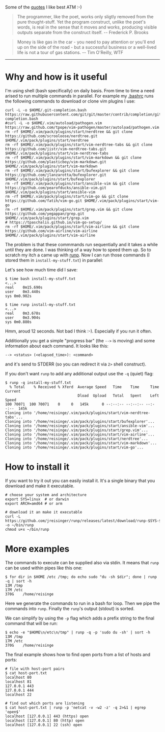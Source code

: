 Some of the [quotes](https://quotes.reisinge.net/) I like best ATM :-)

> The programmer, like the poet, works only sligtly removed from the pure thought-stuff. Yet the program construct, unlike the poet's words, is real in the sense that it moves and works, producing visible outputs separate from the construct itself. -- Frederick P. Brooks

> Money is like gas in the car - you need to pay attention or you'll end up on the side of the road - but a successful business or a well-lived life is not a tour of gas stations. -- Tim O'Reilly, WTF

---

# Why and how is it useful

I'm using shell (bash specifically) on daily basis. From time to time a need arised to run multiple commands in parallel. For example my [.bashrc](https://github.com/jreisinger/dotfiles/blob/master/.bashrc) runs the following commands to download or clone vim plugins I use:

```
curl -L -o $HOME/.git-completion.bash https://raw.githubusercontent.com/git/git/master/contrib/completion/git-completion.bash
#curl -L -o $HOME/.vim/autoload/pathogen.vim https://raw.github.com/tpope/vim-pathogen/master/autoload/pathogen.vim
rm -rf $HOME/.vim/pack/plugins/start/nerdtree && git clone https://github.com/scrooloose/nerdtree.git $HOME/.vim/pack/plugins/start/nerdtree
rm -rf $HOME/.vim/pack/plugins/start/vim-nerdtree-tabs && git clone https://github.com/jistr/vim-nerdtree-tabs.git $HOME/.vim/pack/plugins/start/vim-nerdtree-tabs
rm -rf $HOME/.vim/pack/plugins/start/vim-markdown && git clone https://github.com/plasticboy/vim-markdown.git $HOME/.vim/pack/plugins/start/vim-markdown
rm -rf $HOME/.vim/pack/plugins/start/bufexplorer && git clone https://github.com/jlanzarotta/bufexplorer.git $HOME/.vim/pack/plugins/start/bufexplorer
rm -rf $HOME/.vim/pack/plugins/start/ansible-vim && git clone https://github.com/pearofducks/ansible-vim.git $HOME/.vim/pack/plugins/start/ansible-vim
rm -rf $HOME/.vim/pack/plugins/start/vim-go && git clone https://github.com/fatih/vim-go.git $HOME/.vim/pack/plugins/start/vim-go
rm -rf $HOME/.vim/pack/plugins/start/grep.vim && git clone https://github.com/yegappan/grep.git $HOME/.vim/pack/plugins/start/grep.vim
# https://tpaschalis.github.io/vim-go-setup/
rm -rf $HOME/.vim/pack/plugins/start/vim-airline && git clone https://github.com/vim-airline/vim-airline $HOME/.vim/pack/plugins/start/vim-airline
```

The problem is that these commmands run sequentially and it takes a while until they are done. I was thinking of a way how to speed them up. So to scratch my itch a came up with [runp](https://github.com/jreisinger/runp). Now I can run those commands (I stored them in `install-my-stuff.txt`) in parallel:

<script id="asciicast-UHUNnf3U2Kf0v5FQrz4j5wOJ6" src="https://asciinema.org/a/UHUNnf3U2Kf0v5FQrz4j5wOJ6.js" async></script>

Let's see how much time did I save:

```
$ time bash install-my-stuff.txt
<...>
real	0m15.690s
user	0m3.440s
sys	0m0.902s

$ time runp install-my-stuff.txt
<...>
real	0m3.678s
user	0m3.904s
sys	0m0.880s
```

Hmm, aroud 12 seconds. Not bad I think :-). Especially if you run it often.

Additionally you get a simple "progress bar" (the `-->` is moving) and some information about each command. It looks like this:

```
--> <status> (<elapsed_time>): <command>
```

and it's send to STDERR (so you can redirect it via `2>` shell construct).

If you don't want `runp` to add any additional output use the `-q` (quiet) flag:

```
$ runp -q install-my-stuff.txt 
  % Total    % Received % Xferd  Average Speed   Time    Time     Time  Current
                                 Dload  Upload   Total   Spent    Left  Speed
100 70071  100 70071    0     0   145k      0 --:--:-- --:--:-- --:--:--  145k
Cloning into '/home/reisinge/.vim/pack/plugins/start/vim-nerdtree-tabs'...
Cloning into '/home/reisinge/.vim/pack/plugins/start/bufexplorer'...
Cloning into '/home/reisinge/.vim/pack/plugins/start/ansible-vim'...
Cloning into '/home/reisinge/.vim/pack/plugins/start/grep.vim'...
Cloning into '/home/reisinge/.vim/pack/plugins/start/vim-airline'...
Cloning into '/home/reisinge/.vim/pack/plugins/start/nerdtree'...
Cloning into '/home/reisinge/.vim/pack/plugins/start/vim-markdown'...
Cloning into '/home/reisinge/.vim/pack/plugins/start/vim-go'...
```

# How to install it

If you want to try it out you can easily install it. It's a single binary that you download and make it executable.

```
# choose your system and architecture
export SYS=linux  # or darwin
export ARCH=amd64 # or arm

# download it an make it executable
curl -L https://github.com/jreisinger/runp/releases/latest/download/runp-$SYS-$ARCH -o ~/bin/runp
chmod u+x ~/bin/runp
```

# More examples

The commands to execute can be supplied also via stdin. It means that `runp` can be used within pipes like this one:

```
$ for dir in $HOME /etc /tmp; do echo sudo "du -sh $dir"; done | runp -q | sort -h
13M	/tmp
17M	/etc
370G	/home/reisinge
```

Here we generate the commands to run in a bash for loop. Then we pipe the commands into `runp`. Finally the `runp`'s output (stdout) is sorted.

We can simplify by using the `-p` flag which adds a prefix string to the final command that will be run:

```
$ echo -e "$HOME\n/etc\n/tmp" | runp -q -p 'sudo du -sh' | sort -h
13M	/tmp
17M	/etc
370G	/home/reisinge
```

The final example shows how to find open ports from a list of hosts and ports:

```
# file with host-port pairs
$ cat host-port.txt
localhost 80
localhost 81
127.0.0.1 443
127.0.0.1 444
localhost 22

# find out which ports are listening
$ cat host-port.txt | runp -p 'netcat -v -w2 -z' -q 2>&1 | egrep 'open$'
localhost [127.0.0.1] 443 (https) open
localhost [127.0.0.1] 80 (http) open
localhost [127.0.0.1] 22 (ssh) open
```
